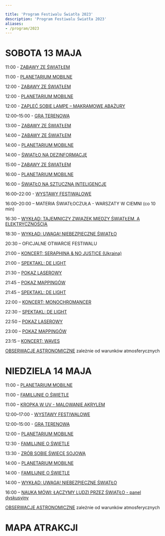 ```yaml
---

title: 'Program Festiwalu Światła 2023'
description: 'Program Festiwalu Światła 2023'
aliases:
- /program/2023
---
```


# **SOBOTA 13 MAJA**


11:00 - [ZABAWY ZE ŚWIATŁEM](/warsztaty/zabawy_ze_swiatlem)

11:00 - [PLANETARIUM MOBILNE](/warsztaty/planetarium_mobilne)

12:00 - [ZABAWY ZE ŚWIATŁEM](/warsztaty/zabawy_ze_swiatlem)

12:00 - [PLANETARIUM MOBILNE](/warsztaty/planetarium_mobilne)

12:00 - [ZAPLEĆ SOBIE LAMPĘ – MAKRAMOWE ABAŻURY](/warsztaty/zaplec_sobie_lampe)

12:00–15:00 - [GRA TERENOWA](/pokazy/gra-terenowa)

13:00 – [ZABAWY ZE ŚWIATŁEM](/warsztaty/zabawy_ze_swiatlem)

14:00 – [ZABAWY ZE ŚWIATŁEM](/warsztaty/zabawy_ze_swiatlem)

14:00 – [PLANETARIUM MOBILNE](/warsztaty/planetarium_mobilne)

14:00 – [ŚWIATŁO NA DEZINFORMACJĘ](/warsztaty/swiatlo_na_dezinformacje)

15:00 – [ZABAWY ZE ŚWIATŁEM](/warsztaty/zabawy_ze_swiatlem)

16:00 – [PLANETARIUM MOBILNE](/warsztaty/planetarium_mobilne)

16:00 – [ŚWIATŁO NA SZTUCZNĄ INTELIGENCJĘ](/warsztaty/swiatlo_na_ai)

16:00–22:00 - [WYSTAWY FESTIWALOWE](/wystawy)

16:00–20:00  – MATERIA ŚWIATŁOCZUŁA - WARSZATY W CIEMNI (co 10 min)

16:30 – [WYKŁAD: TAJEMNICZY ZWIĄZEK MIĘDZY ŚWIATŁEM, A ELEKTRYCZNOŚCIĄ](/pokazy/wyklad-tajemniczy-zwiazek)

18:30 – [WYKŁAD: UWAGA! NIEBEZPIECZNE ŚWIATŁO](/pokazy/wyklad-uwaga-swiatlo)

20:30 – OFICJALNE OTWARCIE FESTIWALU

21:00 – [KONCERT: SERAPHINA & NO JUSTICE (Ukraina)](/pokazy/koncert-seraphina)

21:00 – [SPEKTAKL: DE LIGHT](/pokazy/spektakl)

21:30 – [POKAZ LASEROWY](/pokazy/pokazy-laserowe)

21:45 – [POKAZ MAPPINGÓW](/pokazy/mappingi)

21:45 – [SPEKTAKL: DE LIGHT](/pokazy/spektakl)

22:00 – [KONCERT: MONOCHROMANCER](/pokazy/koncert-monochromancer)

22:30 – [SPEKTAKL: DE LIGHT](/pokazy/spektakl)

22:50 – [POKAZ LASEROWY](/pokazy/pokazy-laserowe)

23:00 – [POKAZ MAPPINGÓW](/pokazy/mappingi)

23:15 – [KONCERT: WAVES](/pokazy/koncert-waves)

[OBSERWACJE ASTRONOMICZNE](/warsztaty/obserwacje_astronomiczne) zależnie od warunków atmosferycznych 



# **NIEDZIELA 14 MAJA**

11:00 – [PLANETARIUM MOBILNE](/warsztaty/planetarium_mobilne)

11:00 – [FAMILIJNIE O ŚWIETLE](/warsztaty/familijnie_o_swietle)

11:00 – [KROPKA W UV - MALOWANIE AKRYLEM](/warsztaty/kropka-uv)

12:00–17:00 - [WYSTAWY FESTIWALOWE](/wystawy)

12:00–15:00 - [GRA TERENOWA](/pokazy/gra-terenowa)

12:00 – [PLANETARIUM MOBILNE](/warsztaty/planetarium_mobilne)

12:30 - [FAMILIJNIE O ŚWIETLE](/warsztaty/familijnie_o_swietle)

13:30 - [ZRÓB SOBIE ŚWIECĘ SOJOWĄ](/warsztaty/zrob_sobie_swiece)

14:00 – [PLANETARIUM MOBILNE](/warsztaty/planetarium_mobilne)

14:00 - [FAMILIJNIE O ŚWIETLE](/warsztaty/familijnie_o_swietle)

14:00 – [WYKŁAD: UWAGA! NIEBEZPIECZNE ŚWIATŁO](/pokazy/wyklad-uwaga-swiatlo)

16:00 – [NAUKA MÓWI: ŁĄCZYMY LUDZI PRZEZ ŚWIATŁO - panel dyskusyjny](/pokazy/nauka-mowi)

[OBSERWACJE ASTRONOMICZNE](/warsztaty/obserwacje_astronomiczne) zależnie od warunków atmosferycznych 



# MAPA ATRAKCJI

